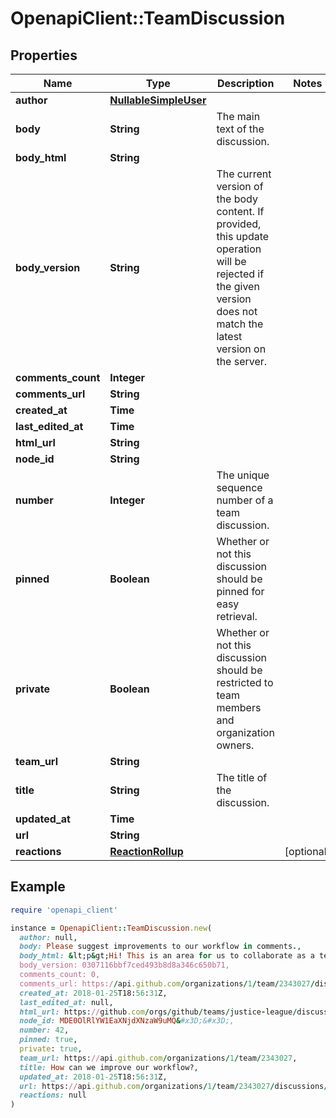 # OpenapiClient::TeamDiscussion

## Properties

| Name | Type | Description | Notes |
| ---- | ---- | ----------- | ----- |
| **author** | [**NullableSimpleUser**](NullableSimpleUser.md) |  |  |
| **body** | **String** | The main text of the discussion. |  |
| **body_html** | **String** |  |  |
| **body_version** | **String** | The current version of the body content. If provided, this update operation will be rejected if the given version does not match the latest version on the server. |  |
| **comments_count** | **Integer** |  |  |
| **comments_url** | **String** |  |  |
| **created_at** | **Time** |  |  |
| **last_edited_at** | **Time** |  |  |
| **html_url** | **String** |  |  |
| **node_id** | **String** |  |  |
| **number** | **Integer** | The unique sequence number of a team discussion. |  |
| **pinned** | **Boolean** | Whether or not this discussion should be pinned for easy retrieval. |  |
| **private** | **Boolean** | Whether or not this discussion should be restricted to team members and organization owners. |  |
| **team_url** | **String** |  |  |
| **title** | **String** | The title of the discussion. |  |
| **updated_at** | **Time** |  |  |
| **url** | **String** |  |  |
| **reactions** | [**ReactionRollup**](ReactionRollup.md) |  | [optional] |

## Example

```ruby
require 'openapi_client'

instance = OpenapiClient::TeamDiscussion.new(
  author: null,
  body: Please suggest improvements to our workflow in comments.,
  body_html: &lt;p&gt;Hi! This is an area for us to collaborate as a team&lt;/p&gt;,
  body_version: 0307116bbf7ced493b8d8a346c650b71,
  comments_count: 0,
  comments_url: https://api.github.com/organizations/1/team/2343027/discussions/1/comments,
  created_at: 2018-01-25T18:56:31Z,
  last_edited_at: null,
  html_url: https://github.com/orgs/github/teams/justice-league/discussions/1,
  node_id: MDE0OlRlYW1EaXNjdXNzaW9uMQ&#x3D;&#x3D;,
  number: 42,
  pinned: true,
  private: true,
  team_url: https://api.github.com/organizations/1/team/2343027,
  title: How can we improve our workflow?,
  updated_at: 2018-01-25T18:56:31Z,
  url: https://api.github.com/organizations/1/team/2343027/discussions/1,
  reactions: null
)
```

